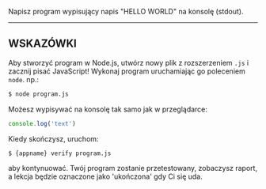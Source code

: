 Napisz program wypisujący napis "HELLO WORLD" na konsolę (stdout).

----------------------------------------------------------------------
## WSKAZÓWKI

Aby stworzyć program w Node.js, utwórz nowy plik z rozszerzeniem `.js` i zacznij pisać JavaScript! Wykonaj program uruchamiając go poleceniem
`node`. np.:

```sh
$ node program.js
```

Możesz wypisywać na konsolę tak samo jak w przeglądarce:

```js
console.log('text')
```

Kiedy skończysz, uruchom:

```sh
$ {appname} verify program.js
```

aby kontynuować. Twój program zostanie przetestowany, zobaczysz raport, a lekcja będzie oznaczone jako 'ukończona' gdy Ci się uda.
